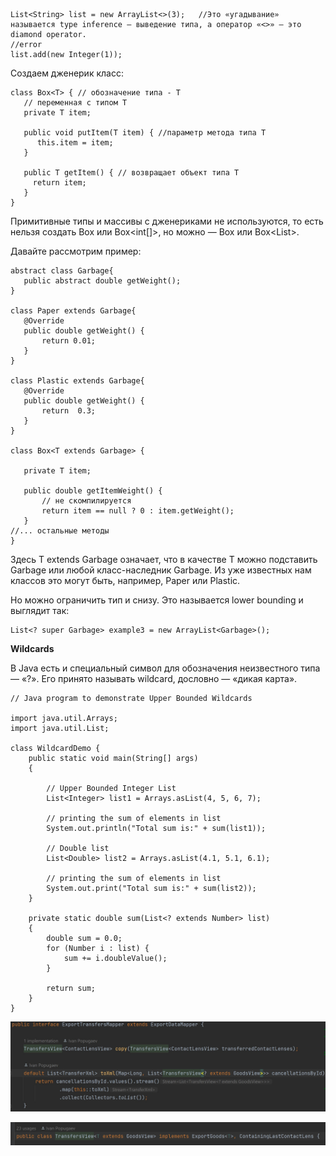 ```
List<String> list = new ArrayList<>(3);   //Это «угадывание» называется type inference — выведение типа, а оператор «<>» — это diamond operator.
//error
list.add(new Integer(1));
```

Создаем дженерик класс:

```
class Box<T> { // обозначение типа - T
   // переменная с типом T
   private T item;
 
   public void putItem(T item) { //параметр метода типа T
      this.item = item;
   }

   public T getItem() { // возвращает объект типа T
     return item;
   }
}
```

Примитивные типы и массивы с дженериками не используются, то есть нельзя создать Box<int> или Box<int[]>, но можно — Box<Integer> или Box<List<Integer>>.
  
Давайте рассмотрим пример:

```
abstract class Garbage{
   public abstract double getWeight();
}

class Paper extends Garbage{
   @Override
   public double getWeight() {
       return 0.01;
   }
}

class Plastic extends Garbage{
   @Override
   public double getWeight() {
       return  0.3;
   }
}
   
class Box<T extends Garbage> {

   private T item;

   public double getItemWeight() {
       // не скомпилируется
       return item == null ? 0 : item.getWeight();
   }
//... остальные методы
}
```
  
Здесь T extends Garbage означает, что в качестве T можно подставить Garbage или любой класс-наследник Garbage. Из уже известных нам классов это могут быть, например, Paper или Plastic.
   
Но можно ограничить тип и снизу. Это называется lower bounding и выглядит так:
   
```
List<? super Garbage> example3 = new ArrayList<Garbage>();
```
   
**Wildcards**
   
 В Java есть и специальный символ для обозначения неизвестного типа — «?». Его принято называть wildcard, дословно — «дикая карта».

```
// Java program to demonstrate Upper Bounded Wildcards

import java.util.Arrays;
import java.util.List;

class WildcardDemo {
	public static void main(String[] args)
	{

		// Upper Bounded Integer List
		List<Integer> list1 = Arrays.asList(4, 5, 6, 7);

		// printing the sum of elements in list
		System.out.println("Total sum is:" + sum(list1));

		// Double list
		List<Double> list2 = Arrays.asList(4.1, 5.1, 6.1);

		// printing the sum of elements in list
		System.out.print("Total sum is:" + sum(list2));
	}

	private static double sum(List<? extends Number> list)
	{
		double sum = 0.0;
		for (Number i : list) {
			sum += i.doubleValue();
		}

		return sum;
	}
}
```

![](/images/wild.jpg)

![](/images/wild2.jpg)

